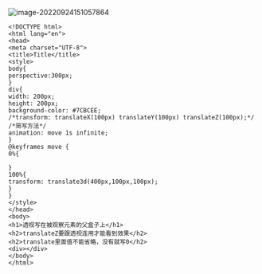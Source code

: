 ![image-20220924151057864](https://manv-typora.oss-cn-hangzhou.aliyuncs.com/typora-imgimage-20220924151057864.png)

```
<!DOCTYPE html>
<html lang="en">
<head>
<meta charset="UTF-8">
<title>Title</title>
<style>
body{
perspective:300px;
}
div{
width: 200px;
height: 200px;
background-color: #7CBCEE;
/*transform: translateX(100px) translateY(100px) translateZ(100px);*/
/*简写方法*/
animation: move 1s infinite;
}
@keyframes move {
0%{

}
100%{
transform: translate3d(400px,100px,100px);
}
}
</style>
</head>
<body>
<h1>透视写在被观察元素的父盒子上</h1>
<h2>translateZ要跟透视连用才能看到效果</h2>
<h2>translate里面值不能省略，没有就写0</h2>
<div></div>
</body>
</html>
```

